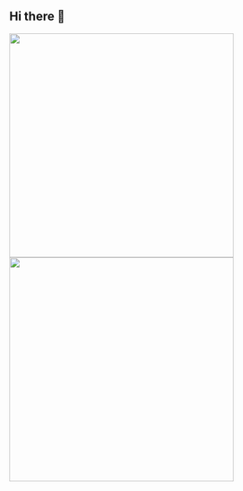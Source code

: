 ## Hi there 👋

<!--
**AmadNaseem/AmadNaseem** is a ✨ _special_ ✨ repository because its `README.md` (this file) appears on your GitHub profile.

Here are some ideas to get you started:

- 🔭 I’m currently working on ...
- 🌱 I’m currently learning ...
- 👯 I’m looking to collaborate on ...
- 🤔 I’m looking for help with ...
- 💬 Ask me about ...
- 📫 How to reach me: ...
- 😄 Pronouns: ...
- ⚡ Fun fact: ...
-->


<img src="https://github-readme-stats.vercel.app/api?username=AmadNaseem&show_icons=true&theme=dark" width="400">

<img src="https://streak-stats.demolab.com/?user=AmadNaseem&theme=solarized-dark" width="400">

